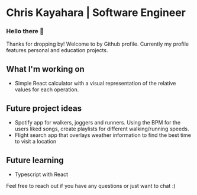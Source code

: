 # Chris Kayahara | Software Engineer

### Hello there 👋

Thanks for dropping by!
Welcome to by Github profile.
Currently my profile features personal and education projects.

## What I'm working on
- Simple React calculator with a visual representation of the relative values for each operation.

## Future project ideas
- Spotify app for walkers, joggers and runners. Using the BPM for the users liked songs, create playlists for different walking/running speeds.
- Flight search app that overlays weather information to find the best time to visit a location

## Future learning
- Typescript with React

Feel free to reach out if you have any questions or just want to chat :)
